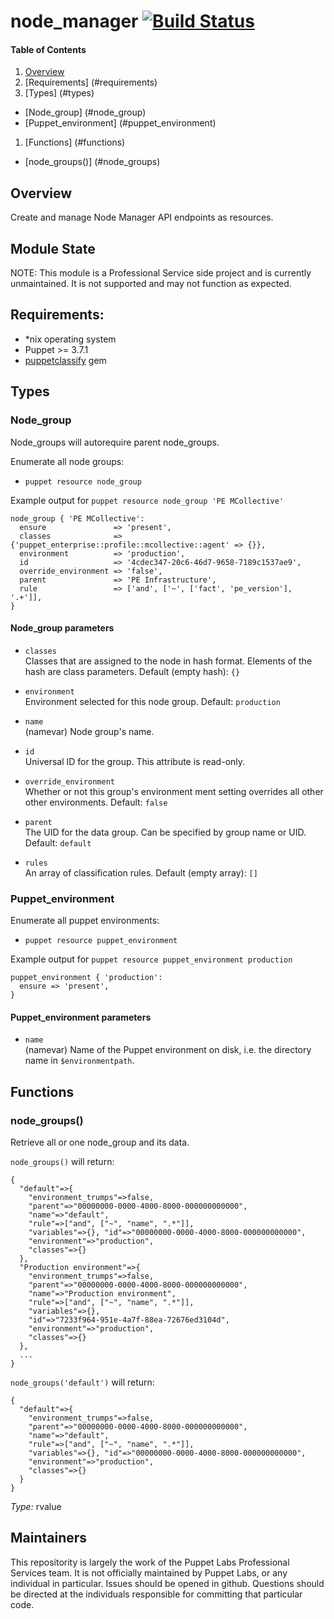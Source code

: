 # node_manager [![Build Status](https://travis-ci.org/puppetlabs/prosvcs-node_manager.svg)](https://travis-ci.org/puppetlabs/prosvcs-node_manager)

#### Table of Contents
1. [Overview](#overview)
1. [Requirements] (#requirements)
1. [Types] (#types)
  * [Node_group] (#node_group)
  * [Puppet_environment] (#puppet_environment)
1. [Functions] (#functions)
  * [node_groups()] (#node_groups)

## Overview

Create and manage Node Manager API endpoints as resources.

## Module State

NOTE: This module is a Professional Service side project and is currently unmaintained. 
It is not supported and may not function as expected.

## Requirements:

- *nix operating system
- Puppet >= 3.7.1  
- [puppetclassify](https://github.com/puppetlabs/puppet-classify) gem

## Types

### Node_group

Node_groups will autorequire parent node_groups.

Enumerate all node groups:
* `puppet resource node_group`<br />

Example output for `puppet resource node_group 'PE MCollective'`
```
node_group { 'PE MCollective':
  ensure               => 'present',
  classes              => {'puppet_enterprise::profile::mcollective::agent' => {}},
  environment          => 'production',
  id                   => '4cdec347-20c6-46d7-9658-7189c1537ae9',
  override_environment => 'false',
  parent               => 'PE Infrastructure',
  rule                 => ['and', ['~', ['fact', 'pe_version'], '.+']],
}
```

#### Node_group parameters

* `classes`<br />
Classes that are assigned to the node in hash format.  Elements of the hash
are class parameters. Default (empty hash): `{}`

* `environment`<br />
Environment selected for this node group. Default: `production`

* `name`<br />
(namevar) Node group's name.

* `id`<br />
Universal ID for the group. This attribute is read-only.

* `override_environment`<br />
Whether or not this group's environment ment setting overrides
all other other environments. Default: `false`

* `parent`<br />
The UID for the data group. Can be specified by group name or
UID. Default: `default`

* `rules`<br />
An array of classification rules. Default (empty array): `[]`

### Puppet_environment

Enumerate all puppet environments:
* `puppet resource puppet_environment`<br />

Example output for `puppet resource puppet_environment production`
```
puppet_environment { 'production':
  ensure => 'present',
}
```
#### Puppet_environment parameters

* `name`<br />
(namevar) Name of the Puppet environment on disk, i.e. the directory name in `$environmentpath`.

## Functions

### node_groups()

Retrieve all or one node_group and its data.

`node_groups()` will return:

```
{
  "default"=>{
    "environment_trumps"=>false,
    "parent"=>"00000000-0000-4000-8000-000000000000",
    "name"=>"default",
    "rule"=>["and", ["~", "name", ".*"]],
    "variables"=>{}, "id"=>"00000000-0000-4000-8000-000000000000",
    "environment"=>"production",
    "classes"=>{}
  },
  "Production environment"=>{
    "environment_trumps"=>false,
    "parent"=>"00000000-0000-4000-8000-000000000000",
    "name"=>"Production environment",
    "rule"=>["and", ["~", "name", ".*"]],
    "variables"=>{},
    "id"=>"7233f964-951e-4a7f-88ea-72676ed3104d",
    "environment"=>"production",
    "classes"=>{}
  },
  ...
}
```

`node_groups('default')` will return:

```
{
  "default"=>{
    "environment_trumps"=>false,
    "parent"=>"00000000-0000-4000-8000-000000000000",
    "name"=>"default",
    "rule"=>["and", ["~", "name", ".*"]],
    "variables"=>{}, "id"=>"00000000-0000-4000-8000-000000000000",
    "environment"=>"production",
    "classes"=>{}
  }
}
  ```

_Type:_ rvalue

## Maintainers
This repositority is largely the work of the Puppet Labs Professional Services
team.  It is not officially maintained by Puppet Labs, or any individual in
particular.  Issues should be opened in github.  Questions should be directed
at the individuals responsible for committing that particular code.
